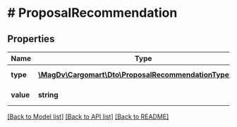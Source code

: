 # # ProposalRecommendation

## Properties

Name | Type | Description | Notes
------------ | ------------- | ------------- | -------------
**type** | [**\MagDv\Cargomart\Dto\ProposalRecommendationTypeEnum**](ProposalRecommendationTypeEnum.md) | Тип рекомендации |
**value** | **string** | Рекомендуемая цена |

[[Back to Model list]](../../README.md#models) [[Back to API list]](../../README.md#endpoints) [[Back to README]](../../README.md)

